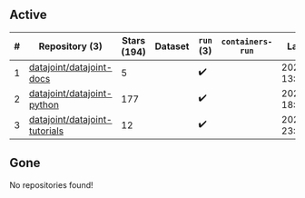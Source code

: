 ## Active
| # | Repository (3) | Stars (194) | Dataset | `run` (3) | `containers-run` | Last Modified |
| --- | --- | --- | --- | --- | --- | --- |
| 1 | [datajoint/datajoint-docs](https://github.com/datajoint/datajoint-docs) | 5 |  | :heavy_check_mark: |  | 2025-04-17 13:42:14+00:00 |
| 2 | [datajoint/datajoint-python](https://github.com/datajoint/datajoint-python) | 177 |  | :heavy_check_mark: |  | 2025-05-03 18:54:36+00:00 |
| 3 | [datajoint/datajoint-tutorials](https://github.com/datajoint/datajoint-tutorials) | 12 |  | :heavy_check_mark: |  | 2025-01-29 23:58:41+00:00 |

## Gone
No repositories found!
